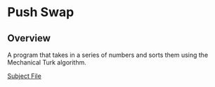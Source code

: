 # Push Swap

## Overview

A program that takes in a series of numbers and sorts them using the Mechanical Turk algorithm.

[Subject File](../.misc/Subjects/Push_swap.subject.pdf)
